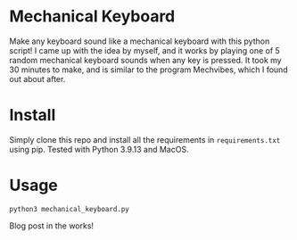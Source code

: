# Mechanical Keyboard
Make any keyboard sound like a mechanical keyboard with this python script! I came up with the idea by myself, and it works by playing one of 5 random mechanical keyboard sounds when any key is pressed. It took my 30 minutes to make, and is similar to the program Mechvibes, which I found out about after.

# Install
Simply clone this repo and install all the requirements in `requirements.txt` using pip. Tested with Python 3.9.13 and MacOS.

# Usage
`python3 mechanical_keyboard.py`

Blog post in the works!